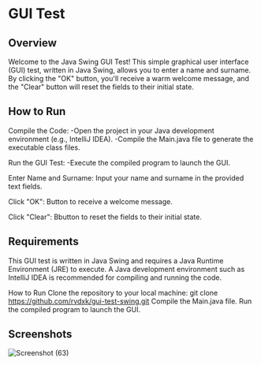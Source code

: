 # GUI Test

## Overview
Welcome to the Java Swing GUI Test! This simple graphical user interface (GUI) test, written in Java Swing, allows you to enter a name and surname.
By clicking the "OK" button, you'll receive a warm welcome message, and the "Clear" button will reset the fields to their initial state.

## How to Run
Compile the Code:
-Open the project in your Java development environment (e.g., IntelliJ IDEA).
-Compile the Main.java file to generate the executable class files.

Run the GUI Test:
-Execute the compiled program to launch the GUI.

Enter Name and Surname:
Input your name and surname in the provided text fields.

Click "OK":
Button to receive a welcome message.

Click "Clear":
Bbutton to reset the fields to their initial state.

## Requirements
This GUI test is written in Java Swing and requires a Java Runtime Environment (JRE) to execute.
A Java development environment such as IntelliJ IDEA is recommended for compiling and running the code.

How to Run
Clone the repository to your local machine: git clone https://github.com/rvdxk/gui-test-swing.git
Compile the Main.java file.
Run the compiled program to launch the GUI.

## Screenshots

![Screenshot (63)](https://github.com/rvdxk/gui-test-swing/assets/136000622/4f993026-d6f8-48e4-bd0d-34f802d54d60)
